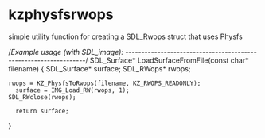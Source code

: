 # kzphysfsrwops

simple utility function for creating a SDL_Rwops struct that uses Physfs 

/*Example usage (with SDL_image):
-----------------------------------------------------------------*/
SDL_Surface* LoadSurfaceFromFile(const char* filename) {
    SDL_Surface* surface;
	  SDL_RWops*   rwops;

    rwops = KZ_PhysfsToRwops(filename, KZ_RWOPS_READONLY); 
	  surface = IMG_Load_RW(rwops, 1); 
    SDL_RWclose(rwops);
    
	  return surface; 
}

